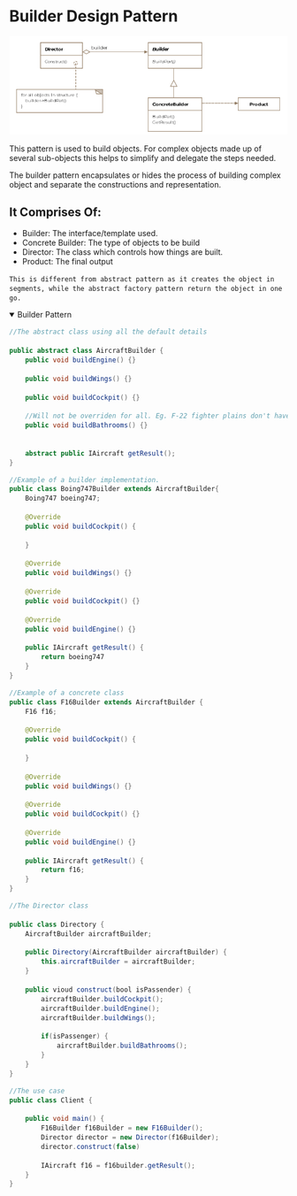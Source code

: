 # Builder Design Pattern

!["Builder Design Pattern"](./../../assets/builder-design-pattern.png)

This pattern is used to build objects. For complex objects made up of several sub-objects this helps to simplify and delegate the steps needed.

The builder pattern encapsulates or hides the process of building complex object and separate the constructions and representation.

## It Comprises Of:
- Builder: The interface/template used.
- Concrete Builder: The type of objects to be build
- Director: The class which controls how things are built.
- Product: The final output


`This is different from abstract pattern as it creates the object in segments, while the abstract factory pattern return the object in one go.`


<details open>
<summary>Builder Pattern</summary>

```java
//The abstract class using all the default details

public abstract class AircraftBuilder {
    public void buildEngine() {}

    public void buildWings() {}

    public void buildCockpit() {}

    //Will not be overriden for all. Eg. F-22 fighter plains don't have bathrooms.
    public void buildBathrooms() {}


    abstract public IAircraft getResult();
}
```


```java
//Example of a builder implementation.
public class Boing747Builder extends AircraftBuilder{
    Boing747 boeing747;

    @Override
    public void buildCockpit() {

    }

    @Override
    public void buildWings() {}

    @Override 
    public void buildCockpit() {}

    @Override
    public void buildEngine() {}

    public IAircraft getResult() {
        return boeing747
    }
}

```


```java
//Example of a concrete class
public class F16Builder extends AircraftBuilder {
    F16 f16;

    @Override
    public void buildCockpit() {

    }

    @Override
    public void buildWings() {}

    @Override 
    public void buildCockpit() {}

    @Override
    public void buildEngine() {}

    public IAircraft getResult() {
        return f16;
    }
}
```


```java
//The Director class

public class Directory {
    AircraftBuilder aircraftBuilder;

    public Directory(AircraftBuilder aircraftBuilder) {
        this.aircraftBuilder = aircraftBuilder;
    }

    public vioud construct(bool isPassender) {
        aircraftBuilder.buildCockpit();
        aircraftBuilder.buildEngine();
        aircraftBuilder.buildWings();

        if(isPassenger) {
            aircraftBuilder.buildBathrooms();
        }
    }
}

```

```java
//The use case
public class Client {

    public void main() {
        F16Builder f16Builder = new F16Builder();
        Director director = new Director(f16Builder);
        director.construct(false)

        IAircraft f16 = f16builder.getResult();
    }
}

```
</details>
